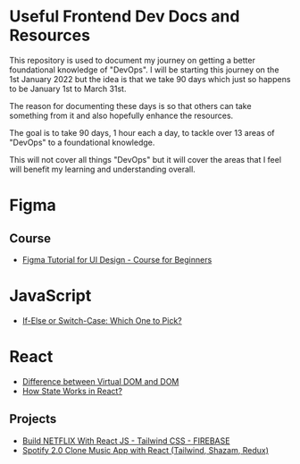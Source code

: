 # Useful Frontend Dev Docs and Resources

This repository is used to document my journey on getting a better foundational knowledge of "DevOps". I will be starting this journey on the 1st January 2022 but the idea is that we take 90 days which just so happens to be January 1st to March 31st.

The reason for documenting these days is so that others can take something from it and also hopefully enhance the resources.

The goal is to take 90 days, 1 hour each a day, to tackle over 13 areas of "DevOps" to a foundational knowledge.

This will not cover all things "DevOps" but it will cover the areas that I feel will benefit my learning and understanding overall.

# Figma

## Course
  
- [Figma Tutorial for UI Design - Course for Beginners](https://youtu.be/jwCmIBJ8Jtc)

# JavaScript

- [If-Else or Switch-Case: Which One to Pick?](https://dev.to/sumusiriwardana/if-else-or-switch-case-which-one-to-pick-4p3h)

# React

- [Difference between Virtual DOM and DOM](https://reactkungfu.com/2015/10/the-difference-between-virtual-dom-and-dom/)
- [How State Works in React?](https://www.freecodecamp.org/news/what-is-state-in-react-explained-with-examples/)

## Projects

- [ Build NETFLIX With React JS - Tailwind CSS - FIREBASE](https://youtu.be/ATz8wg6sg30)
- [Spotify 2.0 Clone Music App with React (Tailwind, Shazam, Redux)](https://youtu.be/I1cpb0tYV74)